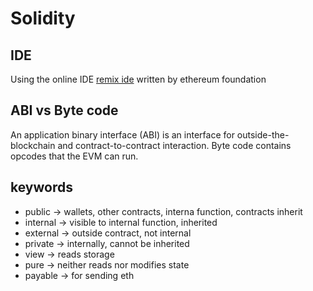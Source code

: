 # Solidity

## IDE

Using the online IDE [remix ide](https://remix.ethereum.org)
written by ethereum foundation

## ABI vs Byte code

An application binary interface (ABI) is an interface for outside-the-blockchain and contract-to-contract interaction. Byte code contains opcodes that the EVM can run.

## keywords

- public -> wallets, other contracts, interna function, contracts inherit
- internal -> visible to internal function, inherited
- external -> outside contract, not internal
- private -> internally, cannot be inherited
- view -> reads storage
- pure -> neither reads nor modifies state
- payable -> for sending eth
